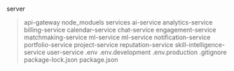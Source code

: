 server
 >api-gateway
 >node_moduels
 >services
  >ai-service
  >analytics-service
  >billing-service
  >calendar-service
  >chat-service
  >engagement-service
  >matchmaking-service
  >ml-service
  >ml-service
  >notification-service
  >portfolio-service
  >project-service
  >reputation-service
  >skill-intelligence-service
  >user-service
 .env
 .env.development
 .env.production
 .gitignore
 package-lock.json
 package.json

